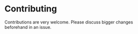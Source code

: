 # Contributing

Contributions are very welcome. Please discuss bigger changes beforehand in an issue.
